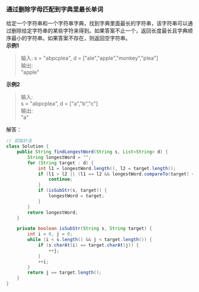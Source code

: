 ### 通过删除字母匹配到字典里最长单词  
给定一个字符串和一个字符串字典，找到字典里面最长的字符串，该字符串可以通过删除给定字符串的某些字符来得到。如果答案不止一个，返回长度最长且字典顺序最小的字符串。如果答案不存在，则返回空字符串。  
**示例1**  
>输入:
 s = "abpcplea", d = ["ale","apple","monkey","plea"]  
 输出:   
 "apple"  

**示例2**  
>输入:  
 s = "abpcplea", d = ["a","b","c"]  
 输出:   
 "a"  

解答：  
```java
// 双指针法
class Solution {
    public String findLongestWord(String s, List<String> d) {
        String longestWord = "";
        for (String target : d) {
            int l1 = longestWord.length(), l2 = target.length();
            if (l1 > l2 || (l1 == l2 && longestWord.compareTo(target) < 0)) {
                continue;
            }
            if (isSubStr(s, target)) {
                longestWord = target;
            }
        } 
        return longestWord;
    }

    private boolean isSubStr(String s, String target) {
        int i = 0, j = 0;
        while (i < s.length() && j < target.length()) {
            if (s.charAt(i) == target.charAt(j)) {
                ++j;
            }
            ++i;
        }
        return j == target.length();
    }
}
```